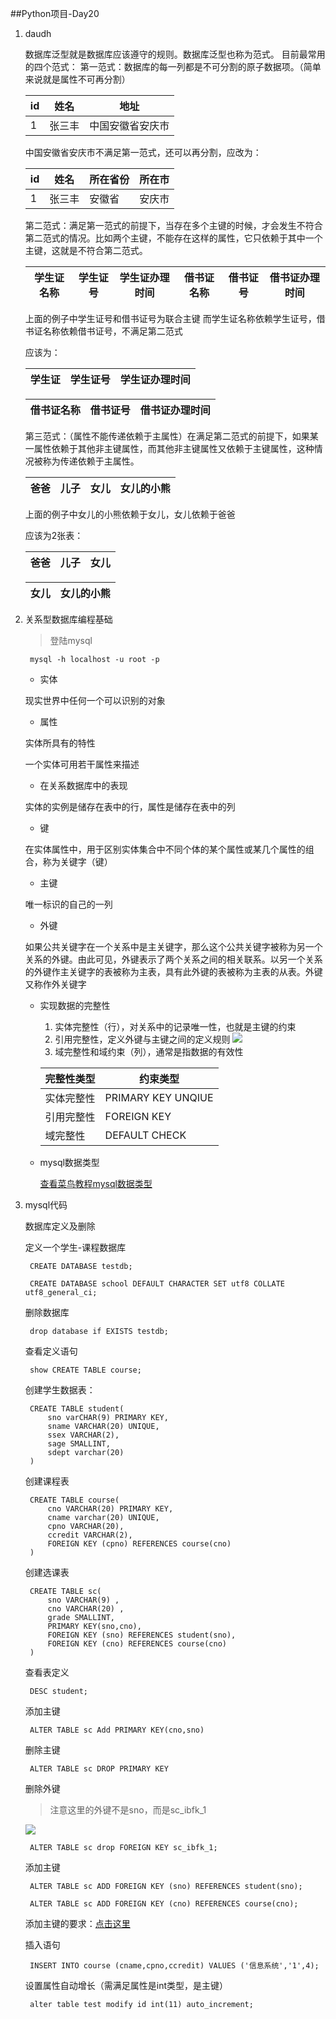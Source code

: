 ##Python项目-Day20

1. daudh

	数据库泛型就是数据库应该遵守的规则。数据库泛型也称为范式。
	目前最常用的四个范式：
	第一范式：数据库的每一列都是不可分割的原子数据项。（简单来说就是属性不可再分割）
	
	id|姓名|地址|
	--|--|--|
	1|张三丰|中国安徽省安庆市|
	
	中国安徽省安庆市不满足第一范式，还可以再分割，应改为：

	id|姓名|所在省份|所在市	
	--|--|--|--|
	1|张三丰|安徽省|安庆市
	
	
	第二范式：满足第一范式的前提下，当存在多个主键的时候，才会发生不符合第二范式的情况。比如两个主键，不能存在这样的属性，它只依赖于其中一个主键，这就是不符合第二范式。
	
	学生证名称|学生证号|学生证办理时间|借书证名称|借书证号|	借书证办理时间
	--|--|--|--|--|--|
	
	
	上面的例子中学生证号和借书证号为联合主键
	而学生证名称依赖学生证号，借书证名称依赖借书证号，不满足第二范式
	
	应该为：
	
	学生证|学生证号|学生证办理时间
	--|--|--|
	
	
	借书证名称|借书证号|借书证办理时间
	--|--|--|
	
	
	
	第三范式：（属性不能传递依赖于主属性）在满足第二范式的前提下，如果某一属性依赖于其他非主键属性，而其他非主键属性又依赖于主键属性，这种情况被称为传递依赖于主属性。
	
	爸爸|儿子|女儿|女儿的小熊
	--|--|--|--|
	
	
	上面的例子中女儿的小熊依赖于女儿，女儿依赖于爸爸
	
	
	应该为2张表：

	爸爸|儿子|女儿
	--|--|--|
	
	
	女儿|女儿的小熊
	--|--|
	
	


2. 关系型数据库编程基础

	> 登陆mysql

		mysql -h localhost -u root -p

	* 实体
	
	现实世界中任何一个可以识别的对象

	* 属性

	实体所具有的特性

	一个实体可用若干属性来描述

	* 在关系数据库中的表现


	实体的实例是储存在表中的行，属性是储存在表中的列

	* 键


	在实体属性中，用于区别实体集合中不同个体的某个属性或某几个属性的组合，称为关键字（键）
	* 主键


	唯一标识的自己的一列
	* 外键

	如果公共关键字在一个关系中是主关键字，那么这个公共关键字被称为另一个关系的外键。由此可见，外键表示了两个关系之间的相关联系。以另一个关系的外键作主关键字的表被称为主表，具有此外键的表被称为主表的从表。外键又称作外关键字
	
	* 实现数据的完整性

		1. 实体完整性（行），对关系中的记录唯一性，也就是主键的约束
		2. 引用完整性，定义外键与主键之间的定义规则
		![](https://i.imgur.com/N9XAU6z.png)
		3. 域完整性和域约束（列），通常是指数据的有效性

		完整性类型|约束类型
		--|--
		实体完整性|PRIMARY KEY 	UNQIUE
		引用完整性|FOREIGN KEY
		域完整性|DEFAULT	CHECK

	* mysql数据类型

		[查看菜鸟教程mysql数据类型](http://www.runoob.com/mysql/mysql-data-types.html)

3. mysql代码

	数据库定义及删除
	
	定义一个学生-课程数据库

		CREATE DATABASE testdb;
		
		CREATE DATABASE school DEFAULT CHARACTER SET utf8 COLLATE utf8_general_ci;

	删除数据库

		drop database if EXISTS testdb;

	查看定义语句

		show CREATE TABLE course;

	创建学生数据表：

		CREATE TABLE student(
			sno varCHAR(9) PRIMARY KEY,
			sname VARCHAR(20) UNIQUE,
			ssex VARCHAR(2),
			sage SMALLINT,
			sdept varchar(20)
		)

	创建课程表

		CREATE TABLE course(
			cno VARCHAR(20) PRIMARY KEY,
			cname varchar(20) UNIQUE,
			cpno VARCHAR(20),
			ccredit VARCHAR(2),
			FOREIGN KEY (cpno) REFERENCES course(cno)
		)

	创建选课表

		CREATE TABLE sc(
			sno VARCHAR(9) ,
			cno VARCHAR(20) ,
			grade SMALLINT,
			PRIMARY KEY(sno,cno),
			FOREIGN KEY (sno) REFERENCES student(sno),
			FOREIGN KEY (cno) REFERENCES course(cno)
		)

	查看表定义

		DESC student;

	添加主键

		ALTER TABLE sc Add PRIMARY KEY(cno,sno)
	
	删除主键
	
		ALTER TABLE sc DROP PRIMARY KEY
	
	删除外键
	>注意这里的外键不是sno，而是sc_ibfk_1
	
	![](https://i.imgur.com/rF8V2pU.png)

		ALTER TABLE sc drop FOREIGN KEY sc_ibfk_1;

	添加主键

		ALTER TABLE sc ADD FOREIGN KEY (sno) REFERENCES student(sno);
		
		ALTER TABLE sc ADD FOREIGN KEY (cno) REFERENCES course(cno);

	添加主键的要求：[点击这里](https://blog.csdn.net/shijiedemuguang/article/details/8026020)

	插入语句

		INSERT INTO course (cname,cpno,ccredit) VALUES ('信息系统','1',4);

	设置属性自动增长（需满足属性是int类型，是主键）

		alter table test modify id int(11) auto_increment;

